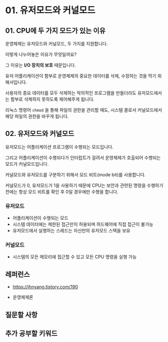 # 01. 유저모드와 커널모드

## 01. CPU에 두 가지 모드가 있는 이유

운영체제는 유저모드와 커널모드, 두 가지를 지원합니다.

이렇게 나누어놓은 이유가 무엇일까요?

그 이유는 **I/O 장치의 보호** 때문입니다.



유저 어플리케이션이 함부로 운영체제의 중요한 데이터를 삭제, 수정하는 것을 막기 위해서입니다.

사용자의 중요 데이터를 모두 삭제하는 악의적인 프로그램을 만들더라도 유저모드에서는 함부로 삭제하지 못하도록 제어해주게 됩니다.

리눅스 명령어 `chmod` 을 통해 파일의 권한을 관리할 때도, 시스템 콜로서 커널모드에서 해당 파일의 권한을 바꾸게 됩니다.



## 02. 유저모드와 커널모드 

유저모드는 어플리케이션 프로그램이 수행되는 모드입니다.

그리고 어플리케이션이 수행되다가 인터럽트가 걸려서 운영체제가 호출되어 수행되는 모드가 커널모드입니다.



커널모드와 유저모드를 구분하기 위해서 모드 비트(mode bit)를 사용합니다.

커널모드가 0, 유저모드가 1을 사용하기 때문에 CPU는 보안과 관련된 명령을 수행하기 전에는 항상 모드 비트를 확인 후 0일 경우에만 수행을 합니다.



### 유저모드

* 어플리케이션이 수행되는 모드
* 시스템 데이터에는 제한된 접근만이 허용되며 하드웨어에 직접 접근이 불가능
* 유저모드에서 실행하는 스레드는 자신만의 유저모드 스택을 보유



### 커널모드

* 시스템의 모든 메모리에 접근할 수 있고 모든 CPU 명령을 실행 가능

  



## 레퍼런스

* https://jhnyang.tistory.com/190

* 운영체제론

## 질문할 사항
## 추가 공부할 키워드


